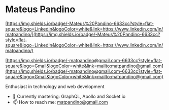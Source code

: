 # Mateus Pandino

[https://img.shields.io/badge/-Mateus%20Pandino-6633cc?style=flat-square&logo=Linkedin&logoColor=white&link=https://www.linkedin.com/in/matpandino/](https://img.shields.io/badge/-Mateus%20Pandino-6633cc?style=flat-square&logo=Linkedin&logoColor=white&link=https://www.linkedin.com/in/matpandino/)

[https://img.shields.io/badge/-matpandino@gmail.com-6633cc?style=flat-square&logo=Gmail&logoColor=white&link=mailto:matpandino@gmail.com](https://img.shields.io/badge/-matpandino@gmail.com-6633cc?style=flat-square&logo=Gmail&logoColor=white&link=mailto:matpandino@gmail.com)

Enthusiast in technology and web development

- 🚀 Currently mastering: GraphQL, Apollo and Socket.io
- 📫 How to reach me: matpandino@gmail.com

